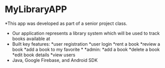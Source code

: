 # MyLibraryAPP
*This app was developed as part of a senior project class. 
* Our application represents a library system which will be used to track books available at
* Built key features:
  *user registration
  *user login
  *rent a book
  *review a book
  *add a book to my favorite
  *
  *admin:
   *add a book
   *delete a book
   *edit book details
   *view users
* Java, Google Firebase, and Android SDK
